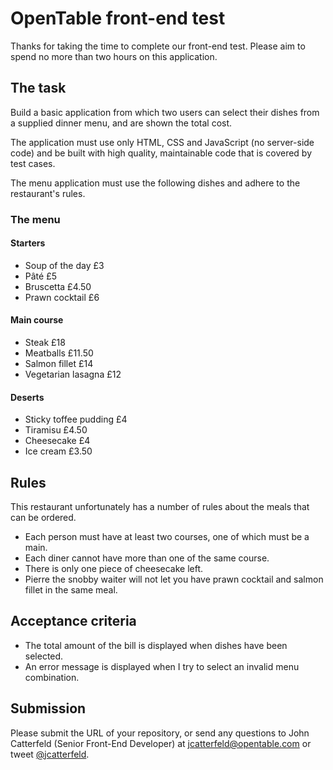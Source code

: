 OpenTable front-end test
========================

Thanks for taking the time to complete our front-end test.  Please aim to spend no more than two hours on this application.

## The task

Build a basic application from which two users can select their dishes from a supplied dinner menu, and are shown the total cost.

The application must use only HTML, CSS and JavaScript (no server-side code) and be built with high quality, maintainable code that is covered by test cases.

The menu application must use the following dishes and adhere to the restaurant's rules.

### The menu

#### Starters
- Soup of the day £3
- Pâté £5
- Bruscetta £4.50
- Prawn cocktail £6

#### Main course
- Steak £18
- Meatballs £11.50
- Salmon fillet £14
- Vegetarian lasagna £12

#### Deserts
- Sticky toffee pudding £4
- Tiramisu £4.50
- Cheesecake £4
- Ice cream £3.50


## Rules

This restaurant unfortunately has a number of rules about the meals that can be ordered.

- Each person must have at least two courses, one of which must be a main.
- Each diner cannot have more than one of the same course. 
- There is only one piece of cheesecake left.
- Pierre the snobby waiter will not let you have prawn cocktail and salmon fillet in the same meal.


## Acceptance criteria

- The total amount of the bill is displayed when dishes have been selected.
- An error message is displayed when I try to select an invalid menu combination.


## Submission

Please submit the URL of your repository, or send any questions to John Catterfeld (Senior Front-End Developer) at [jcatterfeld@opentable.com][mailto] or tweet [@jcatterfeld][tweet].

[mailto]: mailto:jcatterfeld@opentable.com
[tweet]: http://www.twitter.com/jcatterfeld
